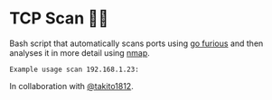 # TCP Scan 🐱‍💻

Bash script that automatically scans ports using [go furious](https://github.com/liamg/furious) and then analyses it in more detail using [nmap](https://github.com/nmap/nmap).

```
Example usage scan 192.168.1.23:
```

In collaboration with [@takito1812](https://twitter.com/takito1812).